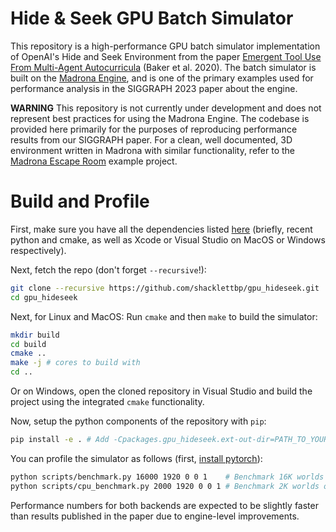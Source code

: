 Hide & Seek GPU Batch Simulator
===============================

This repository is a high-performance GPU batch simulator implementation of OpenAI's Hide and Seek Environment from the paper [Emergent Tool Use From Multi-Agent Autocurricula](https://openai.com/research/emergent-tool-use) (Baker et al. 2020). The batch simulator is built on the [Madrona Engine](https://madrona-engine.github.io), and is one of the primary examples used for performance analysis in the SIGGRAPH 2023 paper about the engine.

**WARNING** This repository is not currently under development and does not represent best practices for using the Madrona Engine. The codebase is provided here primarily for the purposes of reproducing performance results from our SIGGRAPH paper. For a clean, well documented, 3D environment written in Madrona with similar functionality, refer to the [Madrona Escape Room](https://github.com/shacklettbp/madrona_escape_room) example project.

Build and Profile
==============
First, make sure you have all the dependencies listed [here](https://github.com/shacklettbp/madrona#dependencies) (briefly, recent python and cmake, as well as Xcode or Visual Studio on MacOS or Windows respectively).

Next, fetch the repo (don't forget `--recursive`!):
```bash
git clone --recursive https://github.com/shacklettbp/gpu_hideseek.git
cd gpu_hideseek
```

Next, for Linux and MacOS: Run `cmake` and then `make` to build the simulator:
```bash
mkdir build
cd build
cmake ..
make -j # cores to build with
cd ..
```

Or on Windows, open the cloned repository in Visual Studio and build
the project using the integrated `cmake` functionality.

Now, setup the python components of the repository with `pip`:
```bash
pip install -e . # Add -Cpackages.gpu_hideseek.ext-out-dir=PATH_TO_YOUR_BUILD_DIR on Windows
```

You can profile the simulator as follows (first, [install pytorch](https://pytorch.org/get-started/locally/)):
```bash
python scripts/benchmark.py 16000 1920 0 0 1    # Benchmark 16K worlds on the GPU backend
python scripts/cpu_benchmark.py 2000 1920 0 0 1 # Benchmark 2K worlds on the CPU backend
```

Performance numbers for both backends are expected to be slightly faster than results published in the paper due to engine-level improvements.
